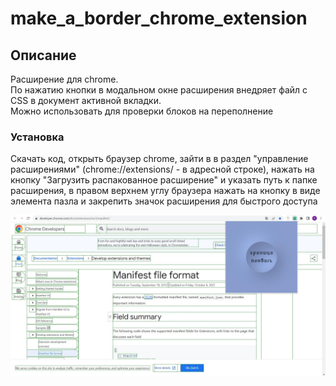 # make_a_border_chrome_extension

## Описание

Расширение для chrome.  
По нажатию кнопки в модальном окне расширения внедряет файл с CSS в документ активной вкладки.  
Можно использовать для проверки блоков на переполнение

### Установка

Скачать код, открыть браузер chrome, зайти в в раздел "управление расширениями" (chrome://extensions/ - в адресной строке), нажать на кнопку "Загрузить распакованное расширение" и указать путь к папке расширения, в правом верхнем углу браузера нажать на кнопку в виде элемента пазла и закрепить значок расширения для быстрого доступа

![Иллюстрация к проекту](https://github.com/yryryk/make_a_border_chrome_extension/raw/main/images/img.jpg)
